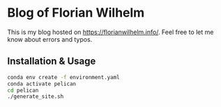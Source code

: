 Blog of Florian Wilhelm
=======================

This is my blog hosted on https://florianwilhelm.info/. 
Feel free to let me know about errors and typos.

Installation & Usage
--------------------

```bash
conda env create -f environment.yaml
conda activate pelican
cd pelican
./generate_site.sh
```
